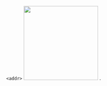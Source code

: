 
 `<addr>` <img src="{{ printformat_url_qr(doc.doctype,doc.name,frappe.form_dict.get('print_format')) }}" width="200" /> .
